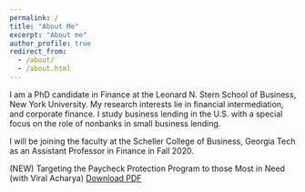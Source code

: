 ```yaml
---
permalink: /
title: "About Me"
excerpt: "About me"
author_profile: true
redirect_from: 
  - /about/
  - /about.html
---
```



I am a PhD candidate in Finance at the Leonard N. Stern School of Business, New York University. My research interests lie in financial intermediation, and corporate finance. I study business lending in the U.S. with a special focus on the role of nonbanks in small business lending. 

I will be joining the faculty at the Scheller College of Business, Georgia Tech as an Assistant Professor in Finance in Fall 2020. 

(NEW) Targeting the Paycheck Protection Program to those Most in Need (with Viral Acharya) <a href = "http://manasagopal.com/files/PPP_Comments_Acharya_Gopal_032920_FINAL.pdf" target ="_blank"> Download PDF</a>
